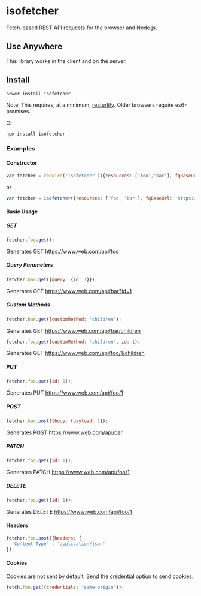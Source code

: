# isofetcher
Fetch-based REST API requests for the browser and Node.js. 

## Use Anywhere
This library works in the client and on the server.  

## Install
````
bower install isofetcher
````
Note: This requires, at a minimum, [resturlify](https://github.com/ZeroMcMuffin/resturlify). Older browsers require es6-promises.

Or

````
npm install isofetcher
````

### Examples
#### Constructor
```javascript
var fetcher = require('isofetcher')({resources: ['foo','bar'], fqBaseUrl: 'https://www.web.com/api'});
```
or
```javascript
var fetcher = isofetcher({resources: ['foo','bar'], fqBaseUrl: 'https://www.web.com/api'});
```

#### Basic Usage
##### GET
```javascript
fetcher.foo.get();
```
Generates GET https://www.web.com/api/foo

##### Query Parameters
```javascript
fetcher.bar.get({query: {id: 1}});
```
Generates GET https://www.web.com/api/bar?id=1

##### Custom Methods
```javascript
fetcher.bar.get({customMethod: 'children');
```
Generates GET https://www.web.com/api/bar/children

```javascript
fetcher.foo.get({customMethod: 'children', id: 1);
```
Generates GET https://www.web.com/api/foo/1/children

##### PUT
```javascript
fetcher.foo.put({id: 1});
```
Generates PUT https://www.web.com/api/foo/1

##### POST
```javascript
fetcher.bar.post({body: {payload: 1});
```
Generates POST https://www.web.com/api/bar

##### PATCH
```javascript
fetcher.foo.get({id: 1});
```
Generates PATCH https://www.web.com/api/foo/1

##### DELETE
```javascript
fetcher.foo.get({id: 1});
```
Generates DELETE https://www.web.com/api/foo/1

#### Headers
```javascript
fetcher.foo.post({headers: {
  'Content-Type' : 'application/json'
});
```

#### Cookies
Cookies are not sent by default.  Send the credential option to send cookies.
```javascript
fetch.foo.get({credentials: 'same-origin'});
```

